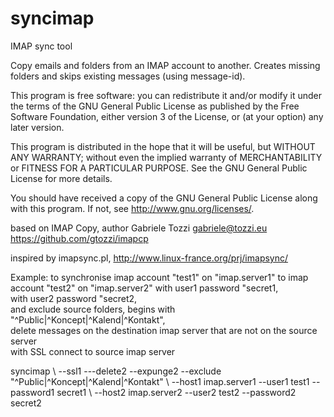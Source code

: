 syncimap
=========

IMAP sync tool

Copy emails and folders from an IMAP account to another.
Creates missing folders and skips existing messages (using message-id).


This program is free software: you can redistribute it and/or modify
it under the terms of the GNU General Public License as published by
the Free Software Foundation, either version 3 of the License, or
(at your option) any later version.

This program is distributed in the hope that it will be useful,
but WITHOUT ANY WARRANTY; without even the implied warranty of
MERCHANTABILITY or FITNESS FOR A PARTICULAR PURPOSE. See the
GNU General Public License for more details.

You should have received a copy of the GNU General Public License
along with this program. If not, see <http://www.gnu.org/licenses/>.


based on IMAP Copy, author Gabriele Tozzi <gabriele@tozzi.eu>
https://github.com/gtozzi/imapcp

inspired by imapsync.pl, http://www.linux-france.org/prj/imapsync/



Example: to synchronise imap account "test1" on "imap.server1"
                    to  imap account "test2" on "imap.server2"
                    with user1 password "secret1,                    
                    with user2 password "secret2,                    
                    and exclude source folders, begins with "^Public|^Koncept|^Kalend|^Kontakt",                    
                    delete messages on the destination imap server that are not on the source server                    
                    with SSL connect to source imap server                    

syncimap \\
        --ssl1 ---delete2 --expunge2 --exclude "^Public|^Koncept|^Kalend|^Kontakt" \\
        --host1 imap.server1 --user1 test1 --password1 secret1 \\
        --host2 imap.server2 --user2 test2 --password2 secret2 
